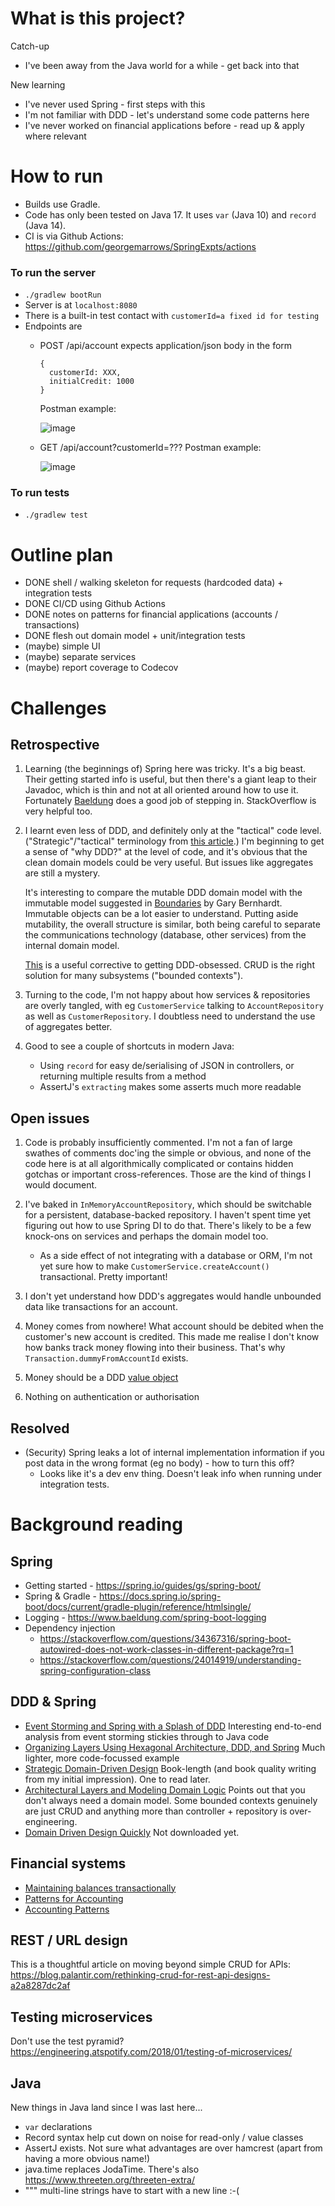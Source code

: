 # What is this project?
Catch-up
- I've been away from the Java world for a while - get back into that

New learning
- I've never used Spring - first steps with this
- I'm not familiar with DDD - let's understand some code patterns here
- I've never worked on financial applications before - read up & apply where relevant

# How to run
- Builds use Gradle.
- Code has only been tested on Java 17. It uses `var` (Java 10) and `record` (Java 14).
- CI is via Github Actions: https://github.com/georgemarrows/SpringExpts/actions

### To run the server
- `./gradlew bootRun`
- Server is at `localhost:8080`
- There is a built-in test contact with `customerId=a fixed id for testing`
- Endpoints are
  - POST /api/account
    expects application/json body in the form
    ```
    {
      customerId: XXX,
      initialCredit: 1000
    }
    ```
    Postman example:

    ![image](https://user-images.githubusercontent.com/5624098/162637876-0600f089-c5ba-4564-a5da-a8edba6edd95.png)


  - GET /api/account?customerId=???
    Postman example:

    ![image](https://user-images.githubusercontent.com/5624098/162637970-64910d86-ab0e-4aea-b50f-6152240ed1f4.png)  


### To run tests
- `./gradlew test`


# Outline plan
- DONE shell / walking skeleton for requests (hardcoded data) + integration tests 
- DONE CI/CD using Github Actions
- DONE notes on patterns for financial applications (accounts / transactions)
- DONE flesh out domain model + unit/integration tests
- (maybe) simple UI
- (maybe) separate services
- (maybe) report coverage to Codecov

# Challenges

## Retrospective
1. Learning (the beginnings of) Spring here was tricky. It's a big beast. Their getting started info is useful, but then there's a giant leap to their Javadoc, which is thin and not at all oriented around how to use it. Fortunately [Baeldung](https://www.baeldung.com/) does a good job of stepping in. StackOverflow is very helpful too.
2. I learnt even less of DDD, and definitely only at the "tactical" code level. ("Strategic"/"tactical" terminology from [this article](https://dev.to/peholmst/tactical-domain-driven-design-17dp).) I'm beginning to get a sense of "why DDD?" at the level of code, and it's obvious that the clean domain models could be very useful. But issues like aggregates are still a mystery.
   
   It's interesting to compare the mutable DDD domain model with the immutable model suggested in [Boundaries](https://www.destroyallsoftware.com/talks/boundaries) by Gary Bernhardt. Immutable objects can be a lot easier to understand. Putting aside mutability, the overall structure is similar, both being careful to separate the communications technology (database, other services) from the internal domain model.

   [This](https://lorenzo-dee.blogspot.com/2016/10/architectural-layers-and-modeling.html) is a useful corrective to getting DDD-obsessed. CRUD is the right solution for many subsystems ("bounded contexts").

3. Turning to the code, I'm not happy about how services & repositories are overly tangled, with eg `CustomerService` talking to `AccountRepository` as well as `CustomerRepository`. I doubtless need to understand the use of aggregates better.

4. Good to see a couple of shortcuts in modern Java:
   - Using `record` for easy de/serialising of JSON in controllers, or returning multiple results from a method
   - AssertJ's `extracting` makes some asserts much more readable

## Open issues
1. Code is probably insufficiently commented. I'm not a fan of large swathes of comments doc'ing the simple or obvious, and none of the code here is at all algorithmically complicated or contains hidden gotchas or important cross-references. Those are the kind of things I would document.

2. I've baked in `InMemoryAccountRepository`, which should be switchable for a persistent, database-backed repository. I haven't spent time yet figuring out how to use Spring DI to do that. There's likely to be a few knock-ons on services and perhaps the domain model too.
   - As a side effect of not integrating with a database or ORM, I'm not yet sure how to make `CustomerService.createAccount()` transactional. Pretty important!
  
3. I don't yet understand how DDD's aggregates would handle unbounded data like transactions for an account.

4. Money comes from nowhere! What account should be debited when the customer's new account is credited. This made me realise I don't know how banks track money flowing into their business. That's why `Transaction.dummyFromAccountId` exists.

5. Money should be a DDD [value object](https://dev.to/peholmst/tactical-domain-driven-design-17dp#value-objects)

6. Nothing on authentication or authorisation

## Resolved
- (Security) Spring leaks a lot of internal implementation information if you post data in the wrong format (eg no body) - how to turn this off? 
  - Looks like it's a dev env thing. Doesn't leak info when running under integration tests.


# Background reading

## Spring

- Getting started - https://spring.io/guides/gs/spring-boot/
- Spring & Gradle - https://docs.spring.io/spring-boot/docs/current/gradle-plugin/reference/htmlsingle/
- Logging - https://www.baeldung.com/spring-boot-logging
- Dependency injection
    - https://stackoverflow.com/questions/34367316/spring-boot-autowired-does-not-work-classes-in-different-package?rq=1
    - https://stackoverflow.com/questions/24014919/understanding-spring-configuration-class


## DDD & Spring

- [Event Storming and Spring with a Splash of DDD](https://spring.io/blog/2018/04/11/event-storming-and-spring-with-a-splash-of-ddd)
  Interesting end-to-end analysis from event storming stickies through to Java code
- [Organizing Layers Using Hexagonal Architecture, DDD, and Spring](https://www.baeldung.com/hexagonal-architecture-ddd-spring)
  Much lighter, more code-focussed example
- [Strategic Domain-Driven Design](https://dev.to/peholmst/strategic-domain-driven-design-3e87)
  Book-length (and book quality writing from my initial impression). One to read later. 
- [Architectural Layers and Modeling Domain Logic](https://lorenzo-dee.blogspot.com/2016/10/architectural-layers-and-modeling.html)
  Points out that you don't always need a domain model. Some bounded contexts genuinely are just CRUD and anything more than controller + repository is over-engineering.
- [Domain Driven Design Quickly](https://www.infoq.com/minibooks/domain-driven-design-quickly/)
  Not downloaded yet.

## Financial systems

- [Maintaining balances transactionally](https://softwareengineering.stackexchange.com/questions/416489/what-is-the-best-way-to-model-transactional-system-with-a-need-to-read-holding-b)
- [Patterns for Accounting](https://martinfowler.com/eaaDev/AccountingNarrative.html)
- [Accounting Patterns](https://martinfowler.com/apsupp/accounting.pdf)


## REST / URL design

This is a thoughtful article on moving beyond simple CRUD for APIs: https://blog.palantir.com/rethinking-crud-for-rest-api-designs-a2a8287dc2af


## Testing microservices

Don't use the test pyramid?
https://engineering.atspotify.com/2018/01/testing-of-microservices/


## Java
New things in Java land since I was last here...
- `var` declarations
- Record syntax help cut down on noise for read-only / value classes
- AssertJ exists. Not sure what advantages are over hamcrest (apart from having a more obvious name!)
- java.time replaces JodaTime. There's also https://www.threeten.org/threeten-extra/
- """ multi-line strings have to start with a new line :-(
